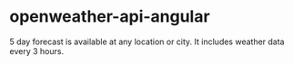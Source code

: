 # openweather-api-angular
5 day forecast is available at any location or city. It includes weather data every 3 hours.
